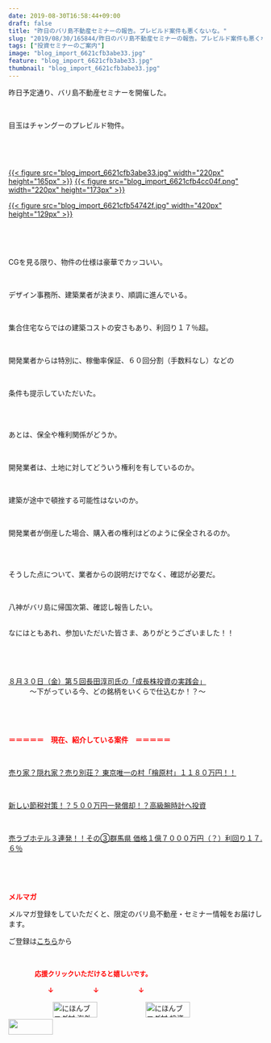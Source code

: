```yaml
---
date: 2019-08-30T16:58:44+09:00
draft: false
title: "昨日のバリ島不動産セミナーの報告。プレビルド案件も悪くないな。"
slug: "2019/08/30/165844/昨日のバリ島不動産セミナーの報告。プレビルド案件も悪くないな。"
tags: ["投資セミナーのご案内"]
image: "blog_import_6621cfb3abe33.jpg"
feature: "blog_import_6621cfb3abe33.jpg"
thumbnail: "blog_import_6621cfb3abe33.jpg"
---
```

<p>昨日予定通り、バリ島不動産セミナーを開催した。</p><p> </p><p>目玉はチャングーのプレビルド物件。</p><p> </p><p> </p><p><a href="blog_import_6621cfb3abe33.jpg">{{< figure src="blog_import_6621cfb3abe33.jpg" width="220px" height="165px" >}}</a> <a href="blog_import_6621cfb4cc04f.png">{{< figure src="blog_import_6621cfb4cc04f.png" width="220px" height="173px" >}}</a></p><p><a href="blog_import_6621cfb54742f.jpg">{{< figure src="blog_import_6621cfb54742f.jpg" width="420px" height="129px" >}}</a></p><p> </p><p> </p><p>CGを見る限り、物件の仕様は豪華でカッコいい。</p><p> </p><p>デザイン事務所、建築業者が決まり、順調に進んでいる。</p><p> </p><p>集合住宅ならではの建築コストの安さもあり、利回り１７％超。</p><p> </p><p>開発業者からは特別に、稼働率保証、６０回分割（手数料なし）などの</p><p> </p><p>条件も提示していただいた。</p><p> </p><p><br/>あとは、保全や権利関係がどうか。</p><p> </p><p>開発業者は、土地に対してどういう権利を有しているのか。</p><p> </p><p>建築が途中で頓挫する可能性はないのか。</p><p> </p><p>開発業者が倒産した場合、購入者の権利はどのように保全されるのか。</p><p> </p><p><br/>そうした点について、業者からの説明だけでなく、確認が必要だ。</p><p> </p><p>八神がバリ島に帰国次第、確認し報告したい。</p><p><br/>なにはともあれ、参加いただいた皆さま、ありがとうございました！！</p><p> </p><p> </p><p><a href="entry-12507160664.html" target="_blank">８月３０日（金）第５回長田淳司氏の「成長株投資の実践会」</a><br/>　　　～下がっている今、どの銘柄をいくらで仕込むか！？～</p><p> </p><p> </p><p><span style="font-weight: bold;"><span style="color: rgb(255, 0, 0);">＝＝＝＝＝　現在、紹介している案件　＝＝＝＝＝</span></span></p><p> </p><p><a href="entry-12500415311.html" target="_blank">売り家？隠れ家？売り別荘？ 東京唯一の村「檜原村」１１８０万円！！</a></p><p> </p><p><a href="entry-12492433937.html" target="_blank">新しい節税対策！？５００万円一発償却！？高級腕時計へ投資</a></p><p> </p><p><a href="entry-12504218353.html" target="_blank">売ラブホテル３連発！！その③群馬県 価格１億７０００万円（？）利回り１７.６％</a></p><p> </p><p> </p><p><span style="font-weight: bold;"><span style="color: rgb(255, 0, 0);">メルマガ</span></span></p><p>メルマガ登録をしていただくと、限定のバリ島不動産・セミナー情報をお届けします。</p><p>ご登録は<a href="f9eeVI" target="_blank">こちら</a>から</p><p style="text-align: center;"> </p><p><font color="#ff0000" size="2"><strong>　　　　応援クリックいただけると嬉しいです。</strong></font></p><p><font color="#ff0000" size="2"><strong>　　　　　　↓　　　　　　↓　　　　　　↓</strong></font></p><p><a href="ranking.html?p_cid=01260127" id="&amp;blogmura_banner"><img alt="にほんブログ村 海外生活ブログ バリ島情報へ" border="0" height="31" src="data:image/svg+xml;charset=utf-8,%3Csvg%20xmlns%3D%22http%3A%2F%2Fwww.w3.org%2F2000%2Fsvg%22%20title%3D%22Placeholder%20for%20Images%22%20role%3D%22presentation%22%20viewBox%3D%220%200%2088%2031%22%20%2F%3E" width="88" data-src="//overseas.blogmura.com/bali/img/bali88_31.gif" style="aspect-ratio: auto 88 / 31;"/><noscript><img alt="にほんブログ村 海外生活ブログ バリ島情報へ" border="0" height="31" src="//overseas.blogmura.com/bali/img/bali88_31.gif" width="88"></noscript></a>  <a href="ranking.html?p_cid=01260127" id="&amp;blogmura_banner"><img alt="にほんブログ村 投資ブログ 不動産投資へ" border="0" height="31" src="data:image/svg+xml;charset=utf-8,%3Csvg%20xmlns%3D%22http%3A%2F%2Fwww.w3.org%2F2000%2Fsvg%22%20title%3D%22Placeholder%20for%20Images%22%20role%3D%22presentation%22%20viewBox%3D%220%200%2088%2031%22%20%2F%3E" width="88" data-src="//investment.blogmura.com/hudousantoushi/img/hudousantoushi88_31.gif" style="aspect-ratio: auto 88 / 31;"/><noscript><img alt="にほんブログ村 投資ブログ 不動産投資へ" border="0" height="31" src="//investment.blogmura.com/hudousantoushi/img/hudousantoushi88_31.gif" width="88"></noscript></a> <a href="link.php?1804582" title="人気ブログランキングへ"><img border="0" height="31" src="data:image/svg+xml;charset=utf-8,%3Csvg%20xmlns%3D%22http%3A%2F%2Fwww.w3.org%2F2000%2Fsvg%22%20title%3D%22Placeholder%20for%20Images%22%20role%3D%22presentation%22%20viewBox%3D%220%200%2088%2031%22%20%2F%3E" width="88" data-src="https://blog.with2.net/img/banner/banner_22.gif" style="aspect-ratio: auto 88 / 31;"/><noscript><img border="0" height="31" src="https://blog.with2.net/img/banner/banner_22.gif" width="88"></noscript></a></p>

